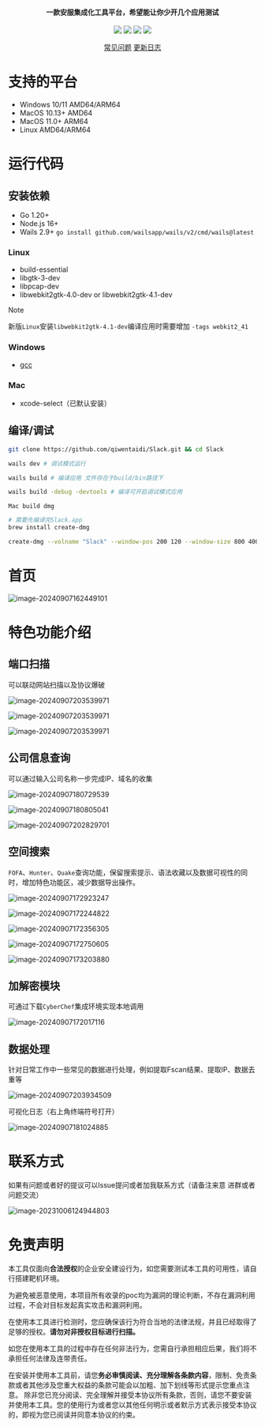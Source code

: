 <h4 align="center">一款安服集成化工具平台，希望能让你少开几个应用测试</h4>

<p align="center">
<img src="https://img.shields.io/github/go-mod/go-version/qiwentaidi/Slack?filename=go.mod">
<img src="https://img.shields.io/badge/wails-v2.9.1-blue">
<a href="https://github.com/qiwentaidi/Slack/releases/"><img src="https://img.shields.io/github/v/release/qiwentaidi/Slack"></a>
<a href="https://github.com/qiwentaidi/Slack/releases/"><img src="https://img.shields.io/github/downloads/qiwentaidi/Slack/total"></a>
</p>
<p align="center">
<a href="https://github.com/qiwentaidi/Slack/wiki/%E5%B8%B8%E8%A7%81%E9%97%AE%E9%A2%98">常见问题</a>
<a href="https://github.com/qiwentaidi/Slack/wiki/%E6%9B%B4%E6%96%B0%E6%97%A5%E5%BF%97">更新日志</a>
</p>


# 支持的平台

- Windows 10/11 AMD64/ARM64
- MacOS 10.13+ AMD64
- MacOS 11.0+ ARM64
- Linux AMD64/ARM64

# 运行代码

## 安装依赖

- Go 1.20+
- Node.js 16+
- Wails 2.9+  `go install github.com/wailsapp/wails/v2/cmd/wails@latest`

### Linux

- build-essential
- libgtk-3-dev
- libpcap-dev
- libwebkit2gtk-4.0-dev or libwebkit2gtk-4.1-dev

> [!NOTE]
>
> 新版`Linux`安装`libwebkit2gtk-4.1-dev`编译应用时需要增加 `-tags webkit2_41`

### Windows

- [gcc](https://github.com/niXman/mingw-builds-binaries/releases)

### Mac

- xcode-select（已默认安装）

## 编译/调试

``````sh
git clone https://github.com/qiwentaidi/Slack.git && cd Slack

wails dev # 调试模式运行

wails build # 编译应用 文件存在于build/bin路径下

wails build -debug -devtools # 编译可开启调试模式应用
``````

`Mac build dmg`

``````sh
# 需要先编译完Slack.app
brew install create-dmg

create-dmg --volname "Slack" --window-pos 200 120 --window-size 800 400 --icon-size 100  --icon "Slack.app" 200 190 --app-drop-link 600 185 --hide-extension "Slack.app" --volicon build/bin/Slack.app/Contents/Resources/iconfile.icns  "Slack.dmg" build/bin/Slack.app
``````

# 首页

![image-20240907162449101](assets/image-20240907162449101.png)

# 特色功能介绍

## 端口扫描

可以联动网站扫描以及协议爆破

![image-20240907203539971](assets/image-20240907203539971.png)

![image-20240907203539971](assets/image-20240510214011206.png)

![image-20240907203539971](assets/image-20240510214144484.png)

## 公司信息查询

可以通过输入公司名称一步完成IP、域名的收集

![image-20240907180729539](assets/image-20240907180729539.png)

![image-20240907180805041](assets/image-20240907180805041.png)

![image-20240907202829701](assets/image-20240907202829701.png)

## 空间搜索

`FOFA`、`Hunter`、`Quake`查询功能，保留搜索提示、语法收藏以及数据可视性的同时，增加特色功能区，减少数据导出操作。

![image-20240907172923247](assets/image-20240907172923247.png)

![image-20240907172244822](assets/image-20240907172244822.png)

![image-20240907172356305](assets/image-20240907172356305.png)

![image-20240907172750605](assets/image-20240907172750605.png)

![image-20240907173203880](assets/image-20240907173203880.png)

## 加解密模块

可通过下载`CyberChef`集成环境实现本地调用

![image-20240907172017116](assets/image-20240907172017116.png)

## 数据处理

针对日常工作中一些常见的数据进行处理，例如提取Fscan结果、提取IP、数据去重等

![image-20240907203934509](assets/image-20240907203934509.png)

可视化日志（右上角终端符号打开）

![image-20240907181024885](assets/image-20240907181024885.png)

# 联系方式

如果有问题或者好的提议可以Issue提问或者加我联系方式（请备注来意 进群或者问题交流）

![image-20231006124944803](assets/image-20231006124944803.png)

# 免责声明

本工具仅面向**合法授权**的企业安全建设行为，如您需要测试本工具的可用性，请自行搭建靶机环境。

为避免被恶意使用，本项目所有收录的poc均为漏洞的理论判断，不存在漏洞利用过程，不会对目标发起真实攻击和漏洞利用。

在使用本工具进行检测时，您应确保该行为符合当地的法律法规，并且已经取得了足够的授权。**请勿对非授权目标进行扫描。**

如您在使用本工具的过程中存在任何非法行为，您需自行承担相应后果，我们将不承担任何法律及连带责任。

在安装并使用本工具前，请您**务必审慎阅读、充分理解各条款内容**，限制、免责条款或者其他涉及您重大权益的条款可能会以加粗、加下划线等形式提示您重点注意。 除非您已充分阅读、完全理解并接受本协议所有条款，否则，请您不要安装并使用本工具。您的使用行为或者您以其他任何明示或者默示方式表示接受本协议的，即视为您已阅读并同意本协议的约束。
